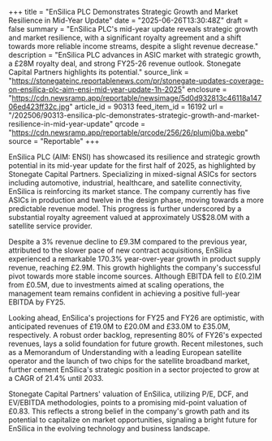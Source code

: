 +++
title = "EnSilica PLC Demonstrates Strategic Growth and Market Resilience in Mid-Year Update"
date = "2025-06-26T13:30:48Z"
draft = false
summary = "EnSilica PLC's mid-year update reveals strategic growth and market resilience, with a significant royalty agreement and a shift towards more reliable income streams, despite a slight revenue decrease."
description = "EnSilica PLC advances in ASIC market with strategic growth, a £28M royalty deal, and strong FY25-26 revenue outlook. Stonegate Capital Partners highlights its potential."
source_link = "https://stonegateinc.reportablenews.com/pr/stonegate-updates-coverage-on-ensilica-plc-aim-ensi-mid-year-update-1h-2025"
enclosure = "https://cdn.newsramp.app/reportable/newsimage/5d0d932813c46118a14706ed423ff32c.jpg"
article_id = 90313
feed_item_id = 16192
url = "/202506/90313-ensilica-plc-demonstrates-strategic-growth-and-market-resilience-in-mid-year-update"
qrcode = "https://cdn.newsramp.app/reportable/qrcode/256/26/plumj0ba.webp"
source = "Reportable"
+++

<p>EnSilica PLC (AIM: ENSI) has showcased its resilience and strategic growth potential in its mid-year update for the first half of 2025, as highlighted by Stonegate Capital Partners. Specializing in mixed-signal ASICs for sectors including automotive, industrial, healthcare, and satellite connectivity, EnSilica is reinforcing its market stance. The company currently has five ASICs in production and twelve in the design phase, moving towards a more predictable revenue model. This progress is further underscored by a substantial royalty agreement valued at approximately US$28.0M with a satellite service provider.</p><p>Despite a 3% revenue decline to £9.3M compared to the previous year, attributed to the slower pace of new contract acquisitions, EnSilica experienced a remarkable 170.3% year-over-year growth in product supply revenue, reaching £2.9M. This growth highlights the company's successful pivot towards more stable income sources. Although EBITDA fell to £(0.2)M from £0.5M, due to investments aimed at scaling operations, the management team remains confident in achieving a positive full-year EBITDA by FY25.</p><p>Looking ahead, EnSilica's projections for FY25 and FY26 are optimistic, with anticipated revenues of £19.0M to £20.0M and £33.0M to £35.0M, respectively. A robust order backlog, representing 80% of FY26's expected revenues, lays a solid foundation for future growth. Recent milestones, such as a Memorandum of Understanding with a leading European satellite operator and the launch of two chips for the satellite broadband market, further cement EnSilica's strategic position in a sector projected to grow at a CAGR of 21.4% until 2033.</p><p>Stonegate Capital Partners' valuation of EnSilica, utilizing P/E, DCF, and EV/EBITDA methodologies, points to a promising mid-point valuation of £0.83. This reflects a strong belief in the company's growth path and its potential to capitalize on market opportunities, signaling a bright future for EnSilica in the evolving technology and business landscape.</p>